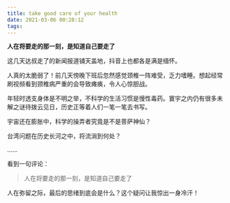 ```yaml
---
title: take good care of your health
date: 2021-03-06 00:28:12
tags:
---
```


**人在将要走的那一刻，是知道自己要走了**

这几天达叔走了的新闻报道铺天盖地，抖音上也都各是满是缅怀。 

人真的太脆弱了！前几天傍晚下班后忽然感觉颈椎一阵难受，乏力嗜睡。想起经常刷视频看到颈椎病严重的会导致瘫痪，令人心惊胆战。

年轻时透支身体是不明之举，不科学的生活习惯是慢性毒药。寰宇之内仍有很多未解之谜待拨云见日，历史正等着人们一笔一笔去书写。

宇宙还在膨胀中，科学的操弄者究竟是不是菩萨神仙？

台湾问题在历史长河之中，将流淌到何处？

......

看到一句评论：

>人在将要走的那一刻，是知道自己要走了

人在弥留之际，最后的思绪到底会是什么？这个疑问让我惊出一身冷汗！
